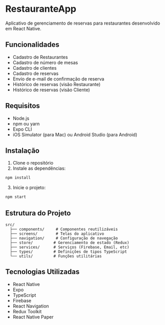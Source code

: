 # RestauranteApp

Aplicativo de gerenciamento de reservas para restaurantes desenvolvido em React Native.

## Funcionalidades

- Cadastro de Restaurantes
- Cadastro de número de mesas
- Cadastro de clientes
- Cadastro de reservas
- Envio de e-mail de confirmação de reserva
- Histórico de reservas (visão Restaurante)
- Histórico de reservas (visão Cliente)

## Requisitos

- Node.js
- npm ou yarn
- Expo CLI
- iOS Simulator (para Mac) ou Android Studio (para Android)

## Instalação

1. Clone o repositório
2. Instale as dependências:
```bash
npm install
```
3. Inicie o projeto:
```bash
npm start
```

## Estrutura do Projeto

```
src/
  ├── components/     # Componentes reutilizáveis
  ├── screens/        # Telas do aplicativo
  ├── navigation/     # Configuração de navegação
  ├── store/         # Gerenciamento de estado (Redux)
  ├── services/      # Serviços (Firebase, Email, etc)
  ├── types/         # Definições de tipos TypeScript
  └── utils/         # Funções utilitárias
```

## Tecnologias Utilizadas

- React Native
- Expo
- TypeScript
- Firebase
- React Navigation
- Redux Toolkit
- React Native Paper 
